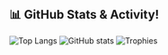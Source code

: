 ## 📊 GitHub Stats & Activity!

![Top Langs](https://github-readme-stats.vercel.app/api/top-langs/?username=tandstik&layout=compact&theme=radical)
![GitHub stats](https://github-readme-stats.vercel.app/api?username=tandstik&show_icons=true&theme=radical)
![Trophies](https://github-profile-trophy.vercel.app/?username=tandstik&theme=radical)
 
